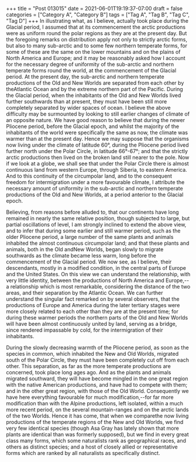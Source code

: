 +++
title = "Post 013015"
date = 2021-06-01T19:19:37-07:00
draft = false
categories = ["Category A", "Category B"]
tags = ["Tag A", "Tag B", "Tag C", "Tag D"]
+++
In illustrating what, as I believe, actually took place during the Glacial period, I assumed that at its commencement the arctic productions were as uniform round the polar regions as they are at the present day. But the foregoing remarks on distribution apply not only to strictly arctic forms, but also to many sub-arctic and to some few northern temperate forms, for some of these are the same on the lower mountains and on the plains of North America and Europe; and it may be reasonably asked how I account for the necessary degree of uniformity of the sub-arctic and northern temperate forms round the world, at the commencement of the Glacial period. At the present day, the sub-arctic and northern temperate productions of the Old and New Worlds are separated from each other by theAtlantic Ocean and by the extreme northern part of the Pacific. During the Glacial period, when the inhabitants of the Old and New Worlds lived further southwards than at present, they must have been still more completely separated by wider spaces of ocean. I believe the above difficulty may be surmounted by looking to still earlier changes of climate of an opposite nature. We have good reason to believe that during the newer Pliocene period, before the Glacial epoch, and whilst the majority of the inhabitants of the world were specifically the same as now, the climate was warmer than at the present day. Hence we may suppose that the organisms now living under the climate of latitude 60°, during the Pliocene period lived further north under the Polar Circle, in latitude 66°-67°; and that the strictly arctic productions then lived on the broken land still nearer to the pole. Now if we look at a globe, we shall see that under the Polar Circle there is almost continuous land from western Europe, through Siberia, to eastern America. And to this continuity of the circumpolar land, and to the consequent freedom for intermigration under a more favourable climate, I attribute the necessary amount of uniformity in the sub-arctic and northern temperate productions of the Old and New Worlds, at a period anterior to the Glacial epoch.

Believing, from reasons before alluded to, that our continents have long remained in nearly the same relative position, though subjected to large, but partial oscillations of level, I am strongly inclined to extend the above view, and to infer that during some earlier and still warmer period, such as the older Pliocene period, a large number of the same plants and animals inhabited the almost continuous circumpolar land; and that these plants and animals, both in the Old andNew Worlds, began slowly to migrate southwards as the climate became less warm, long before the commencement of the Glacial period. We now see, as I believe, their descendants, mostly in a modified condition, in the central parts of Europe and the United States. On this view we can understand the relationship, with very little identity, between the productions of North America and Europe,--a relationship which is most remarkable, considering the distance of the two areas, and their separation by the Atlantic Ocean. We can further understand the singular fact remarked on by several observers, that the productions of Europe and America during the later tertiary stages were more closely related to each other than they are at the present time; for during these warmer periods the northern parts of the Old and New Worlds will have been almost continuously united by land, serving as a bridge, since rendered impassable by cold, for the intermigration of their inhabitants.

During the slowly decreasing warmth of the Pliocene period, as soon as the species in common, which inhabited the New and Old Worlds, migrated south of the Polar Circle, they must have been completely cut off from each other. This separation, as far as the more temperate productions are concerned, took place long ages ago. And as the plants and animals migrated southward, they will have become mingled in the one great region with the native American productions, and have had to compete with them; and in the other great region, with those of the Old World. Consequently we have here everything favourable for much modification,--for far more modification than with the Alpine productions, left isolated, within a much more recent period, on the several mountain-ranges and on the arctic lands of the two Worlds. Hence it has come, that when we comparethe now living productions of the temperate regions of the New and Old Worlds, we find very few identical species (though Asa Gray has lately shown that more plants are identical than was formerly supposed), but we find in every great class many forms, which some naturalists rank as geographical races, and others as distinct species; and a host of closely allied or representative forms which are ranked by all naturalists as specifically distinct.
